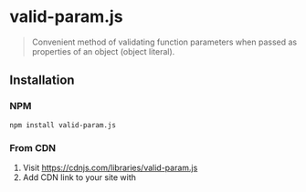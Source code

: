 # valid-param.js
> Convenient method of validating function parameters when passed as properties of an object (object literal).

## Installation
### NPM
```
npm install valid-param.js
```
### From CDN
1. Visit https://cdnjs.com/libraries/valid-param.js
2. Add CDN link to your site with <script>
### Using build / minified version
1. Download valid-param.min.js
2. Add to your site with `<script>`
### Tip
valid-param.js was designed with the intent of validating function parameters passed as properties of an object, but really can be used to validate properties of any object.
## Use
Simply call the `ValidParam` class and pass in the parameters object as the first argument, along with a 'type assignment' object as the second argument. The 'type assignment' object associates each expected parameter with an acceptable type. If any parameter value is passed with an incorrect type, the appropriate error is thrown.
```js
function getProfileBlock(parameters = {}) {
	new ValidParam(parameters, {
		name: 'string',
		age: 'number',
	})

	return `${name}<br>${age}`
}	
```
### Assigning types
Parameter types are assigned inside of the 'type assignment' object. The key should refer to the paramenter name while the value refers to that parameter's type assignment.
```js
	{
		age: 'number',
	}
``` 
#### Default types
If you would like to assign a default type to non-typed parameters, you can you simply add a `default` property to the 'type assignment' object.
```js
	{
		age: 'number',
		default: 'string'
	}
```
Any parameter (or object-property) that is not explicitly typed in the 'type assignment' object will default to this setting. If a default is not set, all non-typed paramaters will be ignored.
#### Multiple types
To assign multiple acceptable types, simply separate each type with a `|` mark.
```js
	{
		age: 'string|number',
	}
```
#### Allowing null values
A parameter can be made nullable by simply adding the `null` type to the assignment string.
```js
	{
		age: 'string|number|null',
	}
```
If there is only a single acceptable type, then simply add `?` at the beginning of the string.
```js
	{
		age: '?string',
	}
```
#### Assigning `mixed` and `any`
If parameter can be of any type, including `null`, programmer may use the `mixed` or `any` types. Either will allow any value through, regardless of type.
```js
	{
		age: 'mixed',
	}
``` 
### Adjusting settings
Settings 
